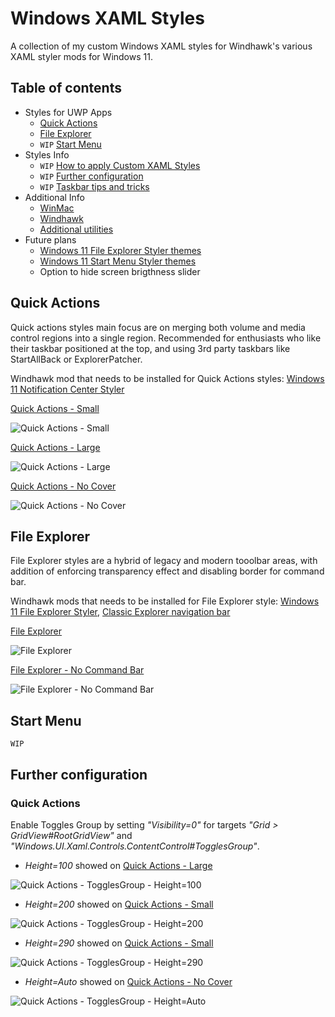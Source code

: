 # Windows XAML Styles
A collection of my custom Windows XAML styles for Windhawk's various XAML styler mods for Windows 11.


## Table of contents
* Styles for UWP Apps
  * [Quick Actions](#quick-actions)
  * [File Explorer](#file-explorer)
  *  `WIP` [Start Menu](#start-menu)
* Styles Info
  * `WIP` [How to apply Custom XAML Styles](#how-to-apply-custom-xaml-styles)
  * `WIP` [Further configuration](#further-configuration)
  * `WIP` [Taskbar tips and tricks](#taskbar-tips-and-tricks)
* Additional Info
  * [WinMac](https://github.com/Asteski/WinMac)
  * [Windhawk](https://github.com/ramensoftware/windhawk) 
  * [Additional utilities](https://github.com/Asteski/WinMac/wiki/Additional-utilities)
* Future plans
  * [Windows 11 File Explorer Styler themes](#file-explorer)
  * [Windows 11 Start Menu Styler themes](#start-menu)
  * Option to hide screen brigthness slider

## Quick Actions

Quick actions styles main focus are on merging both volume and media control regions into a single region. Recommended for enthusiasts who like their taskbar positioned at the top, and using 3rd party taskbars like StartAllBack or ExplorerPatcher.

Windhawk mod that needs to be installed for Quick Actions styles: [Windows 11 Notification Center Styler](https://windhawk.net/mods/windows-11-notification-center-styler)

[Quick Actions - Small](https://github.com/Asteski/Windows-XAML-Styles/blob/main/styles/Notification%20Center%20Styler%20-%20Quick%20Actions%20-%20Small.json)

![Quick Actions - Small](https://github.com/Asteski/Windows-XAML-Styles/blob/main/img/Notification%20Center%20Styler%20-%20Quick%20Actions%20-%20Small.png)

[Quick Actions - Large](https://github.com/Asteski/Windows-XAML-Styles/blob/main/styles/Notification%20Center%20Styler%20-%20Quick%20Actions%20-%20Large.json)

![Quick Actions - Large](https://github.com/Asteski/Windows-XAML-Styles/blob/main/img/Notification%20Center%20Styler%20-%20Quick%20Actions%20-%20Large.png)

[Quick Actions - No Cover](https://github.com/Asteski/Windows-XAML-Styles/blob/main/styles/Notification%20Center%20Styler%20-%20Quick%20Actions%20-%20No%20Cover.json)

![Quick Actions - No Cover](https://github.com/Asteski/Windows-XAML-Styles/blob/main/img/Notification%20Center%20Styler%20-%20Quick%20Actions%20-%20No%20Cover.png)

## File Explorer

File Explorer styles are a hybrid of legacy and modern tooolbar areas, with addition of enforcing transparency effect and disabling border for command bar.

Windhawk mods that needs to be installed for File Explorer style: [Windows 11 File Explorer Styler](https://windhawk.net/mods/windows-11-file-explorer-styler), [Classic Explorer navigation bar](https://windhawk.net/mods/explorer-frame-classic)

[File Explorer](https://github.com/Asteski/Windows-XAML-Styles/blob/main/styles/File%20Explorer%20Styler%20-%20File%20Explorer.json)

![File Explorer](https://github.com/Asteski/Windows-XAML-Styles/blob/main/img/File%20Explorer%20Styler%20-%20File%20Explorer.png)

[File Explorer - No Command Bar](https://github.com/Asteski/Windows-XAML-Styles/blob/main/styles/File%20Explorer%20Styler%20-%20File%20Explorer%20-%20No%20Command%20Bar.json)

![File Explorer - No Command Bar](https://github.com/Asteski/Windows-XAML-Styles/blob/main/img/File%20Explorer%20Styler%20-%20File%20Explorer%20-%20No%20Command%20Bar.png)

## Start Menu

`WIP`

## Further configuration

### Quick Actions

Enable Toggles Group by setting *"Visibility=0"* for targets *"Grid > GridView#RootGridView"* and *"Windows.UI.Xaml.Controls.ContentControl#TogglesGroup"*.

- *Height=100* showed on [Quick Actions - Large](https://github.com/Asteski/Windows-XAML-Styles/blob/main/styles/Notification%20Center%20Styler%20-%20Quick%20Actions%20-%20Large.json)

![Quick Actions - TogglesGroup - Height=100](https://github.com/Asteski/Windows-XAML-Styles/blob/main/img/Notification%20Center%20Styler%20-%20Quick%20Actions%20-%20TogglesGroup%20-%20100.png)

- *Height=200* showed on [Quick Actions - Small](https://github.com/Asteski/Windows-XAML-Styles/blob/main/styles/Notification%20Center%20Styler%20-%20Quick%20Actions%20-%20Small.json)

![Quick Actions - TogglesGroup - Height=200](https://github.com/Asteski/Windows-XAML-Styles/blob/main/img/Notification%20Center%20Styler%20-%20Quick%20Actions%20-%20TogglesGroup%20-%20200.png)

- *Height=290* showed on [Quick Actions - Small](https://github.com/Asteski/Windows-XAML-Styles/blob/main/styles/Notification%20Center%20Styler%20-%20Quick%20Actions%20-%20Small.json)

![Quick Actions - TogglesGroup - Height=290](https://github.com/Asteski/Windows-XAML-Styles/blob/main/img/Notification%20Center%20Styler%20-%20Quick%20Actions%20-%20TogglesGroup%20-%20290.png)

- *Height=Auto* showed on [Quick Actions - No Cover](https://github.com/Asteski/Windows-XAML-Styles/blob/main/styles/Notification%20Center%20Styler%20-%20Quick%20Actions%20-%20No%20Cover.json)

![Quick Actions - TogglesGroup - Height=Auto](https://github.com/Asteski/Windows-XAML-Styles/blob/main/img/Notification%20Center%20Styler%20-%20Quick%20Actions%20-%20TogglesGroup%20-%20Auto.png)